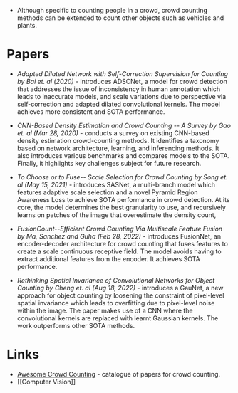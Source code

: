 * Although specific to counting people in a crowd, crowd counting methods can be extended to count other objects such as vehicles and plants.
# Papers
* *Adapted Dilated Network with Self-Correction Supervision for Counting by Bai et. al (2020)* - introduces ADSCNet, a model for crowd detection that addresses the issue of inconsistency in human annotation which leads to inaccurate models, and scale variations due to perspective via self-correction and adapted dilated convolutional kernels. The model achieves more consistent and SOTA performance.

* *CNN-Based Density Estimation and Crowd Counting -- A Survey by Gao et. al (Mar 28, 2020)* - conducts a survey on existing CNN-based density estimation crowd-counting methods. It identifies a taxonomy based on network architecture, learning, and inferencing methods. It also introduces various benchmarks and compares models to the SOTA. Finally, it highlights key challenges subject for future research. 

* *To Choose or to Fuse-- Scale Selection for Crowd Counting by Song et. al (May 15, 2021)* - introduces SASNet, a multi-branch model which features adaptive scale selection and a novel Pyramid Region Awareness Loss to achieve SOTA performance in crowd detection. At its core, the model determines the best granularity to use, and recursively learns on patches of the image that overestimate the density count,

* *FusionCount--Efficient Crowd Counting Via Multiscale Feature Fusion by Ma, Sanchez and Guha (Feb 28, 2022)* - introduces FusionNet, an encoder-decoder architecture for crowd counting that fuses features to create a scale continuous receptive field. The model avoids having to extract additional features from the encoder. It achieves SOTA performance.

* *Rethinking Spatial Invariance of Convolutional Networks for Object Counting by Cheng et. al (Aug 18, 2022)* - introduces a GauNet, a new approach for object counting by loosening the constraint of pixel-level spatial invariance which leads to overfitting due to pixel-level noise within the image. The paper makes use of a CNN where the convolutional kernels are replaced with learnt Gaussian kernels. The work outperforms other SOTA methods. 

# Links
* [Awesome Crowd Counting](https://github.com/gjy3035/Awesome-Crowd-Counting) - catalogue of papers for crowd counting.
* [[Computer Vision]]
